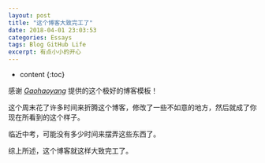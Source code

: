 ```yaml
---
layout: post
title: "这个博客大致完工了"
date: 2018-04-01 23:03:53
categories: Essays
tags: Blog GitHub Life
excerpt: 有点小小的开心
---
```


* content
{:toc}

感谢 *[Gaohaoyang](https://github.com/Gaohaoyang)* 提供的这个极好的博客模板！

这个周末花了许多时间来折腾这个博客，修改了一些不如意的地方，然后就成了你现在所看到的这个样子。

临近中考，可能没有多少时间来摆弄这些东西了。

综上所述，这个博客就这样大致完工了。